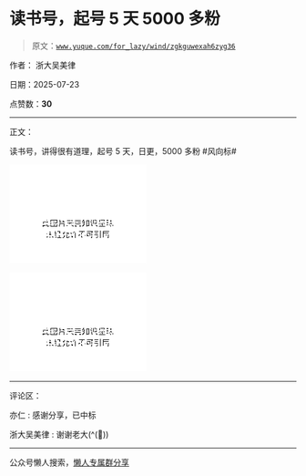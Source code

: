 # 读书号，起号 5 天 5000 多粉

> 原文：[`www.yuque.com/for_lazy/wind/zgkguwexah6zyg36`](https://www.yuque.com/for_lazy/wind/zgkguwexah6zyg36)

作者： 浙大吴美律

日期：2025-07-23

点赞数：**30**

* * *

正文：

读书号，讲得很有道理，起号 5 天，日更，5000 多粉 #风向标#

![](img/1a9ef3dfbdd9100a518e52ed6d39c745.png "None")

![](img/0d6b4bf3b0fe4cfa631917b97f72be4a.png "None")

* * *

评论区：

亦仁 : 感谢分享，已中标

浙大吴美律 : 谢谢老大(^(🙏))

* * *

公众号懒人搜索，[懒人专属群分享](https://lazybook.fun/#/blog/group)